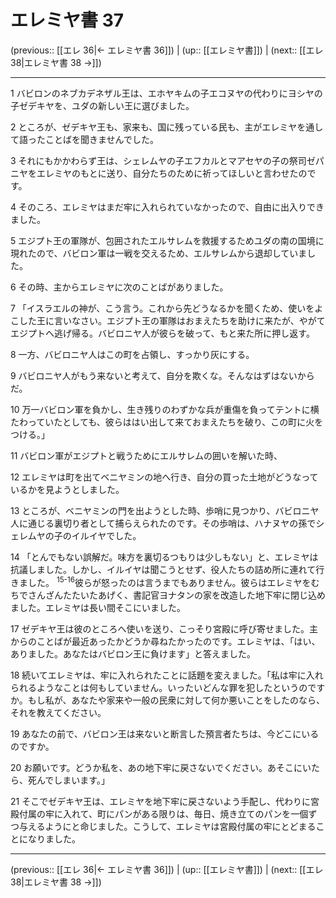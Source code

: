 # エレミヤ書 37

(previous:: [[エレ 36|← エレミヤ書 36]]) | (up:: [[エレミヤ書]]) | (next:: [[エレ 38|エレミヤ書 38 →]])

***


1 バビロンのネブカデネザル王は、エホヤキムの子エコヌヤの代わりにヨシヤの子ゼデキヤを、ユダの新しい王に選びました。 

2 ところが、ゼデキヤ王も、家来も、国に残っている民も、主がエレミヤを通して語ったことばを聞きませんでした。 

3 それにもかかわらず王は、シェレムヤの子エフカルとマアセヤの子の祭司ゼパニヤをエレミヤのもとに送り、自分たちのために祈ってほしいと言わせたのです。 

4 そのころ、エレミヤはまだ牢に入れられていなかったので、自由に出入りできました。 

5 エジプト王の軍隊が、包囲されたエルサレムを救援するためユダの南の国境に現れたので、バビロン軍は一戦を交えるため、エルサレムから退却していました。 

6 その時、主からエレミヤに次のことばがありました。 

7 「イスラエルの神が、こう言う。これから先どうなるかを聞くため、使いをよこした王に言いなさい。エジプト王の軍隊はおまえたちを助けに来たが、やがてエジプトへ逃げ帰る。バビロニヤ人が彼らを破って、もと来た所に押し返す。 

8 一方、バビロニヤ人はこの町を占領し、すっかり灰にする。 

9 バビロニヤ人がもう来ないと考えて、自分を欺くな。そんなはずはないからだ。 

10 万一バビロン軍を負かし、生き残りのわずかな兵が重傷を負ってテントに横たわっていたとしても、彼らははい出して来ておまえたちを破り、この町に火をつける。」 

11 バビロン軍がエジプトと戦うためにエルサレムの囲いを解いた時、 

12 エレミヤは町を出てベニヤミンの地へ行き、自分の買った土地がどうなっているかを見ようとしました。 

13 ところが、ベニヤミンの門を出ようとした時、歩哨に見つかり、バビロニヤ人に通じる裏切り者として捕らえられたのです。その歩哨は、ハナヌヤの孫でシェレムヤの子のイルイヤでした。 

14 「とんでもない誤解だ。味方を裏切るつもりは少しもない」と、エレミヤは抗議しました。しかし、イルイヤは聞こうとせず、役人たちの詰め所に連れて行きました。 <sup class="versenum">15-16</sup>彼らが怒ったのは言うまでもありません。彼らはエレミヤをむちでさんざんたたいたあげく、書記官ヨナタンの家を改造した地下牢に閉じ込めました。エレミヤは長い間そこにいました。 

17 ゼデキヤ王は彼のところへ使いを送り、こっそり宮殿に呼び寄せました。主からのことばが最近あったかどうか尋ねたかったのです。エレミヤは、「はい、ありました。あなたはバビロン王に負けます」と答えました。 

18 続いてエレミヤは、牢に入れられたことに話題を変えました。「私は牢に入れられるようなことは何もしていません。いったいどんな罪を犯したというのですか。もし私が、あなたや家来や一般の民衆に対して何か悪いことをしたのなら、それを教えてください。 

19 あなたの前で、バビロン王は来ないと断言した預言者たちは、今どこにいるのですか。 

20 お願いです。どうか私を、あの地下牢に戻さないでください。あそこにいたら、死んでしまいます。」 

21 そこでゼデキヤ王は、エレミヤを地下牢に戻さないよう手配し、代わりに宮殿付属の牢に入れて、町にパンがある限りは、毎日、焼き立てのパンを一個ずつ与えるようにと命じました。こうして、エレミヤは宮殿付属の牢にとどまることになりました。

***

(previous:: [[エレ 36|← エレミヤ書 36]]) | (up:: [[エレミヤ書]]) | (next:: [[エレ 38|エレミヤ書 38 →]])
